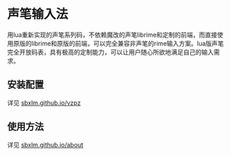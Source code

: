 # 声笔输入法

用lua重新实现的声笔系列码，不依赖魔改的声笔librime和定制的前端，而直接使用原版的librime和原版的前端，可以完全兼容非声笔的rime输入方案。lua版声笔完全开放码表，具有极高的定制能力，可以让用户随心所欲地满足自己的输入需求。

## 安装配置

详见 [sbxlm.github.io/vzpz](http://sbxlm.github.io/vzpz)

## 使用方法

详见 [sbxlm.github.io/about](http://sbxlm.github.io/about)

